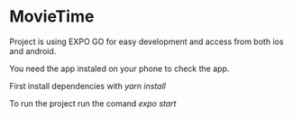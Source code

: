 # MovieTime

Project is using EXPO GO for easy development and access from both ios and android.

You need the app instaled on your phone to check the app.

First install dependencies with *yarn install*

To run the project run the comand *expo start*
